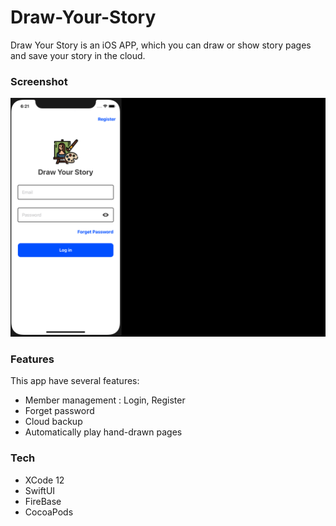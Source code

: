 # Draw-Your-Story

Draw Your Story is an iOS APP, which you can draw or show story pages and save your story in the cloud.

### Screenshot

![image](https://github.com/steven-LSC/Draw-Your-Story/blob/main/draw-your-story.gif)

### Features

This app have several features:

* Member management : Login, Register
* Forget password
* Cloud backup
* Automatically play hand-drawn pages


### Tech
* XCode 12
* SwiftUI
* FireBase
* CocoaPods
